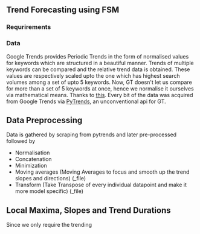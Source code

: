 ## Trend Forecasting using FSM
### Requrirements




### Data
Google Trends provides Periodic Trends in the form of normalised values for keywords which are structured in a beautiful manner. Trends of multiple keywords can be compared and the relative trend data is obtained. These values are respectively scaled upto the one which has highest search volumes among a set of upto 5 keywords. Now, GT doesn't let us compare for more than a set of 5 keywords at once, hence we normalise it ourselves via mathematical means. Thanks to <a href='https://towardsdatascience.com/using-google-trends-at-scale-1c8b902b6bfa#:~:text=Currently%2C%20the%20public%2Dfacing%20Google,of%20all%20the%20major%20candidates.'>this</a>.
Every bit of the data was acquired from Google Trends via <a href='https://pypi.org/project/pytrends/'>PyTrends</a>, an unconventional api for GT.

## Data Preprocessing
Data is gathered by scraping from pytrends and later pre-processed followed by 
- Normalisation
- Concatenation 
- Minimization
- Moving averages (Moving Averages to focus and smooth up the trend slopes and directions) (_file)
- Transform (Take Transpose of every individual datapoint and make it more model specific) (_file)

## Local Maxima, Slopes and Trend Durations
Since we only require the trending 
